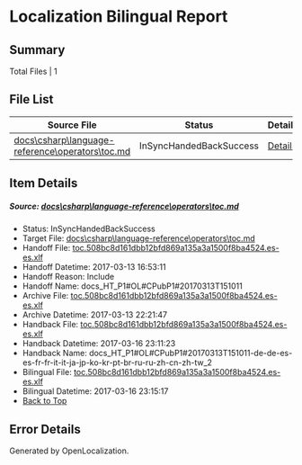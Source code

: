 # <a name='report-top'></a> Localization Bilingual Report

## Summary
 Total Files | 1

## File List
 Source File | Status | Details 
 ----------- | ------ | ------- 
 [docs\csharp\language-reference\operators\toc.md](https://github.com/dotnet/docs/blob/a06bd2a17f1d6c7308fa6337c866c1ca2e7281c0/docs/csharp/language-reference/operators/toc.md) | InSyncHandedBackSuccess | [Details](#d15667bd55e69fd822684df9a81cc2c996ca039f880)

## Item Details
##### <a name='d15667bd55e69fd822684df9a81cc2c996ca039f880'></a> Source: [docs\csharp\language-reference\operators\toc.md](https://github.com/dotnet/docs/blob/a06bd2a17f1d6c7308fa6337c866c1ca2e7281c0/docs/csharp/language-reference/operators/toc.md)
* Status: InSyncHandedBackSuccess
* Target File: [docs\csharp\language-reference\operators\toc.md](https://github.com/dotnet/docs.es-es/blob/d9bf1f9224ee9fce726bd8bc5e89408098815c2a/docs/csharp/language-reference/operators/toc.md)
* Handoff File: [toc.508bc8d161dbb12bfd869a135a3a1500f8ba4524.es-es.xlf](https://github.com/dotnet/docs.handoff/blob/98bbc3554466c9957e8fbff76a576314c592c447/ol-handoff/dotnet/docs.es-es/master/p1-ht/toc.508bc8d161dbb12bfd869a135a3a1500f8ba4524.es-es.xlf)
* Handoff Datetime: 2017-03-13 16:53:11
* Handoff Reason: Include
* Handoff Name: docs_HT_P1#OL#CPubP1#20170313T151011
* Archive File: [toc.508bc8d161dbb12bfd869a135a3a1500f8ba4524.es-es.xlf](https://github.com/dotnet/docs.handoff/blob/131ec132083eeb34f8b97880c22d775263000227/ol-archive/dotnet/docs.es-es/master/p1-ht/toc.508bc8d161dbb12bfd869a135a3a1500f8ba4524.es-es.xlf)
* Archive Datetime: 2017-03-13 22:21:47
* Handback File: [toc.508bc8d161dbb12bfd869a135a3a1500f8ba4524.es-es.xlf](https://github.com/dotnet/docs.handback/blob/b4c37f9ececeea5c8d94bf09b635f44cc61c64d6/ol-handback/dotnet/docs.es-es/master/p1-ht/toc.508bc8d161dbb12bfd869a135a3a1500f8ba4524.es-es.xlf)
* Handback Datetime: 2017-03-16 23:11:23
* Handback Name: docs_HT_P1#OL#CPubP1#20170313T151011-de-de-es-es-fr-fr-it-it-ja-jp-ko-kr-pt-br-ru-ru-zh-cn-zh-tw_2
* Bilingual File: [toc.508bc8d161dbb12bfd869a135a3a1500f8ba4524.es-es.xlf](https://github.com/dotnet/docs.handback/blob/b4c37f9ececeea5c8d94bf09b635f44cc61c64d6/ol-handback/dotnet/docs.es-es/master/p1-ht/toc.508bc8d161dbb12bfd869a135a3a1500f8ba4524.es-es.xlf)
* Bilingual Datetime: 2017-03-16 23:15:17
* [Back to Top](#report-top)


## Error Details

Generated by OpenLocalization.
